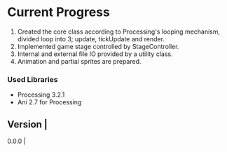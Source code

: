# Current Progress
1. Created the core class according to Processing's looping mechanism, divided loop into 3; update, tickUpdate and render.
2. Implemented game stage controlled by StageController.
3. Internal and external file IO provided by a utility class.
4. Animation and partial sprites are prepared.

### Used Libraries
* Processing 3.2.1
* Ani 2.7 for Processing

Version |
-------
0.0.0 |
